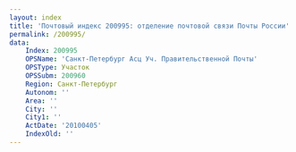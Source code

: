 ```yaml
---
layout: index
title: 'Почтовый индекс 200995: отделение почтовой связи Почты России'
permalink: /200995/
data:
    Index: 200995
    OPSName: 'Санкт-Петербург Асц Уч. Правительственной Почты'
    OPSType: Участок
    OPSSubm: 200960
    Region: Санкт-Петербург
    Autonom: ''
    Area: ''
    City: ''
    City1: ''
    ActDate: '20100405'
    IndexOld: ''
---
```

